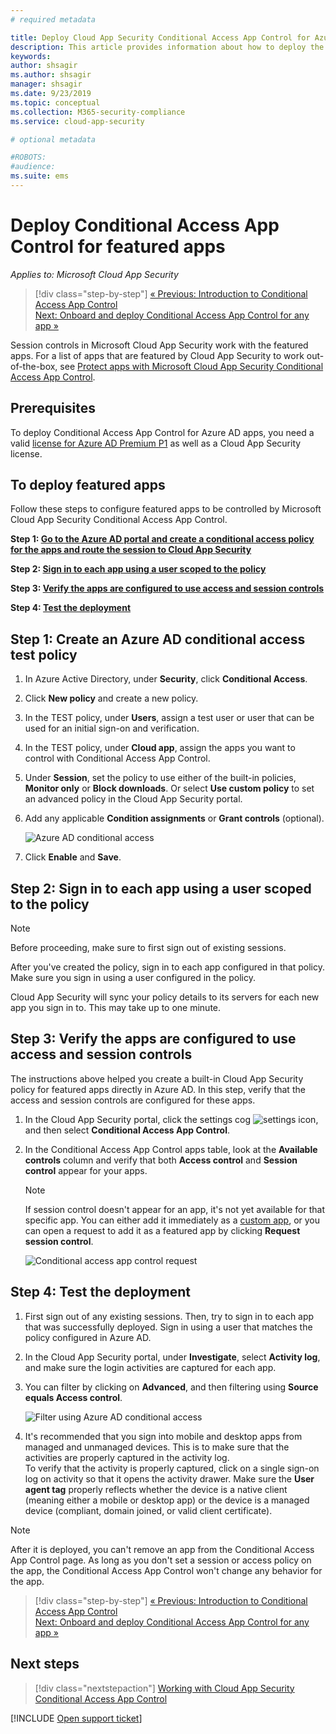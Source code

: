 ```yaml
---
# required metadata

title: Deploy Cloud App Security Conditional Access App Control for Azure AD apps
description: This article provides information about how to deploy the Microsoft Cloud App Security Conditional Access App Control reverse proxy features for Azure AD apps.
keywords:
author: shsagir
ms.author: shsagir
manager: shsagir
ms.date: 9/23/2019
ms.topic: conceptual
ms.collection: M365-security-compliance
ms.service: cloud-app-security

# optional metadata

#ROBOTS:
#audience:
ms.suite: ems
---
```

# Deploy Conditional Access App Control for featured apps

*Applies to: Microsoft Cloud App Security*

>[!div class="step-by-step"]
>[« Previous: Introduction to Conditional Access App Control](proxy-intro-aad.md)<br />[Next: Onboard and deploy Conditional Access App Control for any app »](proxy-deployment-any-app.md)

Session controls in Microsoft Cloud App Security work with the featured apps. For a list of apps that are featured by Cloud App Security to work out-of-the-box, see [Protect apps with Microsoft Cloud App Security Conditional Access App Control](proxy-intro-aad.md#featured-apps).

## Prerequisites

To deploy Conditional Access App Control for Azure AD apps, you need a valid [license for Azure AD Premium P1](https://docs.microsoft.com/azure/active-directory/license-users-groups) as well as a Cloud App Security license.

## To deploy featured apps

Follow these steps to configure featured apps to be controlled by Microsoft Cloud App Security Conditional Access App Control.

**Step 1: [Go to the Azure AD portal and create a conditional access policy for the apps and route the session to Cloud App Security](#add-azure-ad)**

**Step 2: [Sign in to each app using a user scoped to the policy](#sign-in-scoped)**

**Step 3: [Verify the apps are configured to use access and session controls](#portal)**

**Step 4: [Test the deployment](#test)**

## Step 1: Create an Azure AD conditional access test policy <a name="add-azure-ad"></a>

1. In Azure Active Directory, under **Security**, click **Conditional Access**.

1. Click **New policy** and create a new policy.

1. In the TEST policy, under **Users**, assign a test user or user that can be used for an initial sign-on and verification.

1. In the TEST policy, under **Cloud app**, assign the apps you want to control with Conditional Access App Control.

1. Under **Session**, set the policy to use either of the built-in policies, **Monitor only** or **Block downloads**. Or select **Use custom policy** to set an advanced policy in the Cloud App Security portal.

1. Add any applicable **Condition assignments** or **Grant controls** (optional).

    ![Azure AD conditional access](media/azure-ad-caac-policy.png)

1. Click **Enable** and **Save**.

## Step 2: Sign in to each app using a user scoped to the policy<a name="sign-in-scoped"></a>

> [!NOTE]
> Before proceeding, make sure to first sign out of existing sessions.

After you've created the policy, sign in to each app configured in that policy. Make sure you sign in using a user configured in the policy.

Cloud App Security will sync your policy details to its servers for each new app you sign in to. This may take up to one minute.

## Step 3: Verify the apps are configured to use access and session controls<a name="portal"></a>

The instructions above helped you create a built-in Cloud App Security policy for featured apps directly in Azure AD. In this step, verify that the access and session controls are configured for these apps.

1. In the Cloud App Security portal, click the settings cog ![settings icon](media/settings-icon.png "settings icon"), and then select **Conditional Access App Control**.

1. In the Conditional Access App Control apps table, look at the **Available controls** column and verify that both **Access control** and **Session control** appear for your apps.

    > [!NOTE]
    > If session control doesn't appear for an app, it's not yet available for that specific app. You can either add it immediately as a [custom app](proxy-deployment-any-app.md), or you can open a request to add it as a featured app by clicking **Request session control**.
    >
    >![Conditional access app control request](media/caac-request.png)

## Step 4: Test the deployment<a name="test"></a>

1. First sign out of any existing sessions. Then, try to sign in to each app that was successfully deployed. Sign in using a user that matches the policy configured in Azure AD.

1. In the Cloud App Security portal, under **Investigate**, select **Activity log**, and make sure the login activities are captured for each app.

1. You can filter by clicking on **Advanced**, and then filtering using **Source equals Access control**.

    ![Filter using Azure AD conditional access](media/sso-logon.png)

1. It's recommended that you sign into mobile and desktop apps from managed and unmanaged devices. This is to make sure that the activities are properly captured in the activity log.<br />
To verify that the activity is properly captured, click on a single sign-on log on activity so that it opens the activity drawer. Make sure the **User agent tag** properly reflects whether the device is a native client (meaning either a mobile or desktop app) or the device is a managed device (compliant, domain joined, or valid client certificate).

> [!NOTE]
> After it is deployed, you can't remove an app from the Conditional Access App Control page. As long as you don't set a session or access policy on the app, the Conditional Access App Control won't change any behavior for the app.

>[!div class="step-by-step"]
>[« Previous: Introduction to Conditional Access App Control](proxy-intro-aad.md)<br />[Next: Onboard and deploy Conditional Access App Control for any app »](proxy-deployment-any-app.md)

## Next steps

> [!div class="nextstepaction"]
> [Working with Cloud App Security Conditional Access App Control](proxy-intro-aad.md)

[!INCLUDE [Open support ticket](includes/support.md)]
